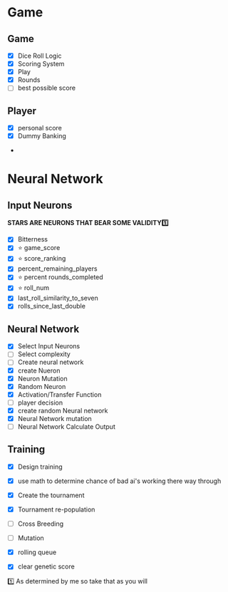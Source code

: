 # Game

## Game
 - [x] Dice Roll Logic
 - [x] Scoring System
 - [x] Play
 - [x] Rounds
 - [ ] best possible score

## Player

- [x] personal score
- [x] Dummy Banking
- 

# Neural Network

## Input Neurons
**STARS ARE NEURONS THAT BEAR SOME VALIDITY1️⃣**
- [x] Bitterness
- [x] ⭐ game_score 
- [x] ⭐ score_ranking
- [x] percent_remaining_players
- [x] ⭐ percent rounds_completed
- [x] ⭐ roll_num
- [x] last_roll_similarity_to_seven
- [x] rolls_since_last_double

## Neural Network
- [x] Select Input Neurons
- [ ] Select complexity
- [ ] Create neural network
- [x] create Nueron
- [x] Neuron Mutation
- [x] Random Neuron
- [x] Activation/Transfer Function
- [ ] player decision
- [x] create random Neural network
- [x] Neural Network mutation
- [ ] Neural Network Calculate Output
## Training
- [x] Design training
- [x] use math to determine chance of bad ai's working there way through
- [x] Create the tournament
- [x] Tournament re-population
- [ ] Cross Breeding
- [ ] Mutation
- [x] rolling queue 
- [x] clear genetic score


1️⃣ As determined by me so take that as you will 